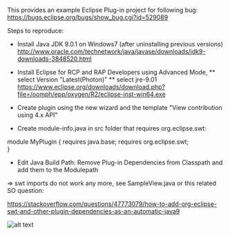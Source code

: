 This provides an example Eclipse Plug-in project for following bug:
https://bugs.eclipse.org/bugs/show_bug.cgi?id=529089

Steps to reproduce:

* Install Java JDK 9.0.1 on Windows7 (after uninstalling previous versions)
http://www.oracle.com/technetwork/java/javase/downloads/jdk9-downloads-3848520.html

* Install Eclipse for RCP and RAP Developers using Advanced Mode, 
** select Version "Latest(Photon)" 
** select jre-9.01
https://www.eclipse.org/downloads/download.php?file=/oomph/epp/oxygen/R2/eclipse-inst-win64.exe

* Create plugin using the new wizard and the template "View contribution using 4.x API"

* Create module-info.java in src folder that requires org.eclipse.swt:

module MyPlugin {
	requires java.base;
	requires org.eclipse.swt;	
}

* Edit Java Build Path: Remove Plug-in Dependencies from Classpath and add them to the Modulepath 

=> swt imports do not work any more, see SampleView.java or this related SO question:

https://stackoverflow.com/questions/47773079/how-to-add-org-eclipse-swt-and-other-plugin-dependencies-as-an-automatic-java9


![alt text](https://i.stack.imgur.com/3akm4.png)
